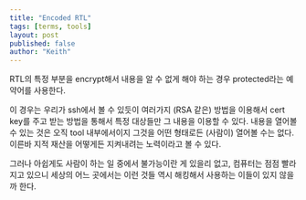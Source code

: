 ```yaml
---
title: "Encoded RTL"
tags: [terms, tools]
layout: post
published: false
author: "Keith"
---
```


RTL의 특정 부분을 encrypt해서 내용을 알 수 없게 해야 하는 경우 protected라는 예약어를 사용한다.

이 경우는 우리가 ssh에서 볼 수 있듯이 여러가지 (RSA 같은) 방법을 이용해서 cert key를 주고 받는 방법을 통해서 특정 대상들만 그 내용을 이용할 수 있다. 내용을 열어볼 수 있는 것은 오직 tool 내부에서이지 그것을 어떤 형태로든 (사람이) 열어볼 수는 없다. 이른바 지적 재산을 어떻게든 지켜내려는 노력이라고 볼 수 있다. 

그러나 아쉽게도 사람이 하는 일 중에서 불가능이란 게 있을리 없고, 컴퓨터는 점점 빨라지고 있으니 세상의 어느 곳에서는 이런 것들 역시 해킹해서 사용하는 이들이 있지 않을까 한다.